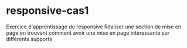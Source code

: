 # responsive-cas1
Exercice d'apprentissage du responsive
Réaliser une section de mise en page en trouvant comment avoir une mise en page intéressante sur différents supports 
